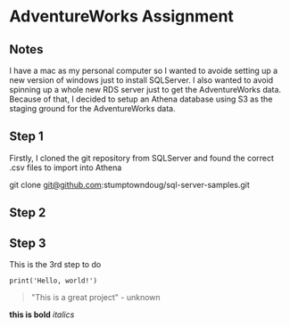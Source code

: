# AdventureWorks Assignment

## Notes
I have a mac as my personal computer so I wanted to avoide setting up a new version of windows just to install SQLServer. I also wanted to avoid spinning up a whole new RDS server just to get the AdventureWorks data. Because of that, I decided to setup an Athena database using S3 as the staging ground for the AdventureWorks data.

## Step 1
Firstly, I cloned the git repository from SQLServer and found the correct .csv files to import into Athena

git clone git@github.com:stumptowndoug/sql-server-samples.git


## Step 2

## Step 3
This is the 3rd step to do

```
print('Hello, world!')
```

> "This is a great project" - unknown

**this is bold**
_italics_
